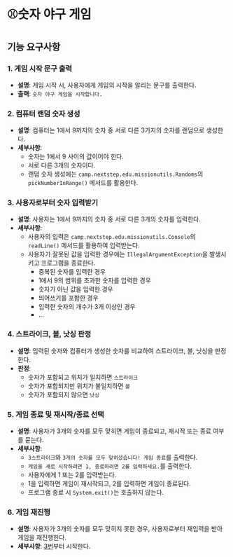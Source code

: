 # ⚾숫자 야구 게임

## 기능 요구사항

### 1. 게임 시작 문구 출력
- **설명**: 게임 시작 시, 사용자에게 게임의 시작을 알리는 문구를 출력한다.
- **출력**: `숫자 야구 게임을 시작합니다.`

### 2. 컴퓨터 랜덤 숫자 생성
- **설명**: 컴퓨터는 1에서 9까지의 숫자 중 서로 다른 3가지의 숫자를 랜덤으로 생성한다.
- **세부사항**:
  - 숫자는 1에서 9 사이의 값이어야 한다.
  - 서로 다른 3개의 숫자이다.
  - 랜덤 숫자 생성에는 `camp.nextstep.edu.missionutils.Randoms`의 `pickNumberInRange()` 메서드를 활용한다.

### 3. 사용자로부터 숫자 입력받기
- **설명**: 사용자는 1에서 9까지의 숫자 중 서로 다른 3개의 숫자를 입력한다.
- **세부사항**:
  - 사용자의 입력은 `camp.nextstep.edu.missionutils.Console`의 `readLine()` 메서드를 활용하여 입력받는다.
  - 사용자가 잘못된 값을 입력한 경우에는 `IllegalArgumentException`을 발생시키고 프로그램을 종료한다.
    - 중복된 숫자를 입력한 경우
    - 1에서 9의 범위를 초과한 숫자를 입력한 경우
    - 숫자가 아닌 값을 입력한 경우
    - 띄어쓰기를 포함한 경우
    - 입력한 숫자의 개수가 3개 이상인 경우
    - ...

### 4. 스트라이크, 볼, 낫싱 판정
- **설명**: 입력된 숫자와 컴퓨터가 생성한 숫자를 비교하여 스트라이크, 볼, 낫싱을 판정한다.
- **판정**:
  - 숫자가 포함되고 위치가 일치하면 `스트라이크`
  - 숫자가 포함되지만 위치가 불일치하면 `볼`
  - 숫자가 포함되지 않으면 `낫싱`

### 5. 게임 종료 및 재시작/종료 선택
- **설명**: 사용자가 3개의 숫자를 모두 맞히면 게임이 종료되고, 재시작 또는 종료 여부를 묻는다.
- **세부사항**:
  - `3스트라이크`와 `3개의 숫자를 모두 맞히셨습니다! 게임 종료`를 출력한다.
  - `게임을 새로 시작하려면 1, 종료하려면 2를 입력하세요.`를 출력한다.
  - 사용자에게 1 또는 2를 입력받는다.
  - 1을 입력하면 게임이 재시작되고, 2를 입력하면 게임이 종료된다.
  - 프로그램 종료 시 `System.exit()`는 호출하지 않는다.

### 6. 게임 재진행
- **설명**: 사용자가 3개의 숫자를 모두 맞히지 못한 경우, 사용자로부터 재입력을 받아 게임을 재진행한다.
- **세부사항**: [3번](#3-사용자로부터-숫자-입력받기)부터 시작한다.
